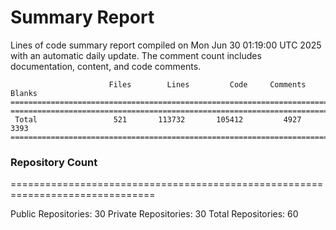 # Summary Report
Lines of code summary report compiled on Mon Jun 30 01:19:00 UTC 2025 with an automatic daily update. The comment count includes documentation, content, and code comments.
```
                      Files        Lines         Code     Comments       Blanks
===============================================================================
===============================================================================
 Total                 521       113732       105412         4927         3393
===============================================================================
```

### Repository Count
===============================================================================

Public Repositories: 30
Private Repositories: 30
Total Repositories: 60

